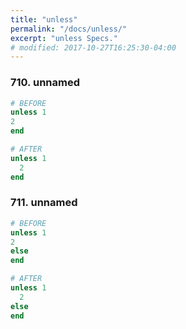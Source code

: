```yaml
---
title: "unless"
permalink: "/docs/unless/"
excerpt: "unless Specs."
# modified: 2017-10-27T16:25:30-04:00
---
```

### 710. unnamed
```ruby
# BEFORE
unless 1
2
end
```
```ruby
# AFTER
unless 1
  2
end
```
### 711. unnamed
```ruby
# BEFORE
unless 1
2
else
end
```
```ruby
# AFTER
unless 1
  2
else
end
```
